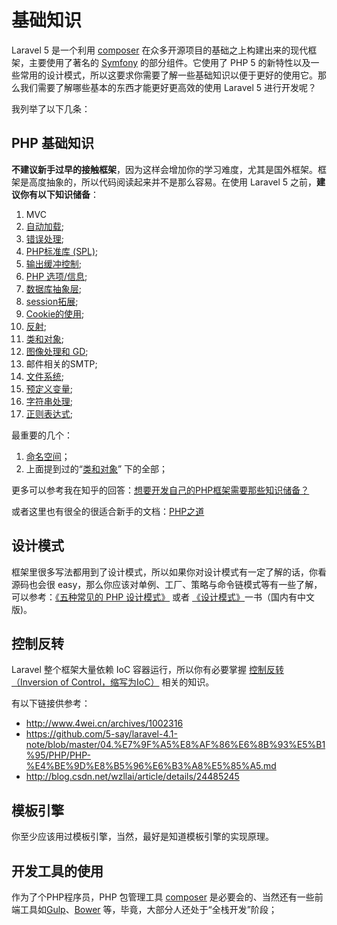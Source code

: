 # 基础知识

Laravel 5 是一个利用  [composer](http://getcomposer.org/) 在众多开源项目的基础之上构建出来的现代框架，主要使用了著名的 [Symfony](http://symfony.com/) 的部分组件。它使用了 PHP 5 的新特性以及一些常用的设计模式，所以这要求你需要了解一些基础知识以便于更好的使用它。那么我们需要了解哪些基本的东西才能更好更高效的使用 Laravel 5 进行开发呢？

我列举了以下几条：

## PHP 基础知识
  
  **不建议新手过早的接触框架**，因为这样会增加你的学习难度，尤其是国外框架。框架是高度抽象的，所以代码阅读起来并不是那么容易。在使用 Laravel 5 之前，**建议你有以下知识储备**：
  
 1. MVC
 2. [自动加载](http://php.net/manual/zh/language.oop5.autoload.php);
 3. [错误处理](http://php.net/manual/zh/book.errorfunc.php);
 4. [PHP标准库 (SPL)](http://php.net/manual/zh/book.spl.php#book.spl);
 5. [输出缓冲控制](http://php.net/manual/zh/book.outcontrol.php);
 6. [PHP 选项/信息](http://php.net/manual/zh/book.info.php);
 7. [数据库抽象层](http://php.net/manual/zh/refs.database.abstract.php);
 8. [session拓展](http://php.net/manual/zh/refs.basic.session.php);
 9. [Cookie的使用](http://php.net/manual/zh/features.cookies.php);
 10. [反射](http://php.net/manual/zh/book.reflection.php);
 11. [类和对象](http://php.net/manual/zh/book.classobj.php);
 12. [图像处理和 GD](http://php.net/manual/zh/book.image.php);
 13. 邮件相关的SMTP;
 14. [文件系统](http://php.net/manual/en/book.filesystem.php);
 15. [预定义变量](http://php.net/manual/zh/reserved.variables.php);
 16. [字符串处理](http://php.net/manual/zh/book.strings.php);
 17. [正则表达式](http://php.net/manual/en/book.pcre.php);
 
最重要的几个：

 1. [命名空间](http://php.net/manual/zh/language.namespaces.php)；
 2. 上面提到过的“[类和对象](http://php.net/manual/zh/book.classobj.php)” 下的全部；

 
更多可以参考我在知乎的回答：[想要开发自己的PHP框架需要那些知识储备？](http://www.zhihu.com/question/26635323/answer/33812516)

或者这里也有很全的很适合新手的文档：[PHP之道](http://wulijun.github.io/php-the-right-way/)

## 设计模式
  
  框架里很多写法都用到了设计模式，所以如果你对设计模式有一定了解的话，你看源码也会很 easy，那么你应该对单例、工厂、策略与命令链模式等有一些了解，可以参考：[《五种常见的 PHP 设计模式》](http://www.ibm.com/developerworks/cn/opensource/os-php-designptrns/) 或者 [《设计模式》](http://www.amazon.com/gp/product/0201633612)一书（国内有中文版)。

## 控制反转

  Laravel 整个框架大量依赖 IoC 容器运行，所以你有必要掌握 [控制反转（Inversion of Control，缩写为IoC）](http://zh.wikipedia.org/wiki/%E6%8E%A7%E5%88%B6%E5%8F%8D%E8%BD%AC) 相关的知识。
  
  有以下链接供参考：
  
- http://www.4wei.cn/archives/1002316
- https://github.com/5-say/laravel-4.1-note/blob/master/04.%E7%9F%A5%E8%AF%86%E6%8B%93%E5%B1%95/PHP/PHP-%E4%BE%9D%E8%B5%96%E6%B3%A8%E5%85%A5.md
- http://blog.csdn.net/wzllai/article/details/24485245
  

## 模板引擎

  你至少应该用过模板引擎，当然，最好是知道模板引擎的实现原理。

## 开发工具的使用

 作为了个PHP程序员，PHP 包管理工具 [composer](http://getcomposer.org/) 是必要会的、当然还有一些前端工具如[Gulp](http://gulpjs.com/)、[Bower](http://bower.io/) 等，毕竟，大部分人还处于“全栈开发”阶段；
 
